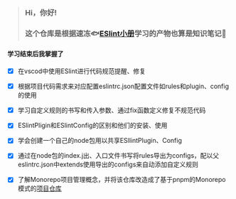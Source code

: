 > ### Hi，你好!
> ### 这个仓库是根据速冻🐟[ESlint小册](https://github.com/sudongyuer/learn-eslint)学习的产物也算是知识笔记📘


#### 学习结束后我掌握了

- [x] 在vscod中使用ESlint进行代码规范提醒、修复
- [x] 根据项目代码需求来对应配置eslintrc.json配置文件如rules和plugin、config的使用
- [x] 学习自定义规则的书写和传入参数、通过fix函数定义修复不规范代码
- [x] ESlintPligin和ESlintConfig的区别和他们的安装、使用
- [x] 学会创建一个自己的node包用以共享ESllintPlugin、Config
- [x] 通过在node包的index.j出、入口文件书写将rules导出为configs，配以父eslintrc.json中extends使用导出的configs来自动添加自定义规则 
- [x] 了解Monorepo项目管理概念，并将该仓库改造成了基于pnpm的Monorepo模式的[项目仓库](https://github.com/wu-linghui/learn-ESlint/commit/05aa5aa9aaca5cf941a9e1310b25624c76e80ec2)



